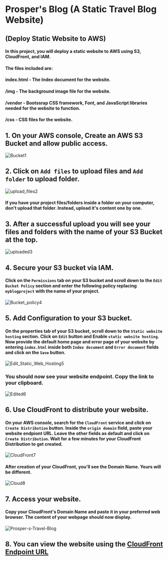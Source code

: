 # Prosper's Blog (A Static Travel Blog Website)
## (Deploy Static Website to AWS)

#### In this project, you will deploy a static website to AWS using S3, CloudFront, and IAM.

#### The files included are: 

#### index.html - The Index document for the website.
#### /img - The background image file for the website.
#### /vendor - Bootssrap CSS framework, Font, and JavaScript libraries needed for the website to function.
#### /css - CSS files for the website.
##

## 1. On your AWS console, Create an AWS S3 Bucket and allow public access.

![Bucket1](https://user-images.githubusercontent.com/97234029/170700330-d472d03d-1d23-4ae3-ac3c-4b0f26aa1a2b.jpg)

## 2. Click on `Add files` to upload files and `Add folder` to upload folder.

![upload_files2](https://user-images.githubusercontent.com/97234029/170701007-3a61b069-2f43-4d91-a594-ec52adecea94.jpg)
#### If you have your project files/folders inside a folder on your computer, don't upload that folder. Instead, upload it's content one by one.
##

## 3. After a successful upload you will see your files and folders with the name of your S3 Bucket at the top.

![uploaded3](https://user-images.githubusercontent.com/97234029/170701813-9e385928-edde-4252-9608-6ca8b82cfce3.jpg)

## 4. Secure your S3 bucket via IAM. 
#### Click on the `Permissions` tab on your S3 bucket and scroll down to the `Edit Bucket Policy` section and enter the following policy replacing `myblogproject` with the name of your project.

![Bucket_policy4](https://user-images.githubusercontent.com/97234029/170702478-2eb8e678-ae86-4119-bc83-c47e5f31f851.jpg)

## 5. Add Configuration to your S3 bucket.
#### On the properties tab of your S3 bucket, scroll down to the `Static website hosting` section. Click on `Edit` button and Enable `static website hosting`. Now provide the default home page and error page of your website by entering `index.html` inside both `Index document` and `Error document` fields and click on the `Save` button.

![Edit_Static_Web_Hosting5](https://user-images.githubusercontent.com/97234029/170703643-72069c92-fd4a-46c0-887c-782cefd73f3e.jpg)
### You should now see your website endpoint. Copy the link to your clipboard.

![Edited6](https://user-images.githubusercontent.com/97234029/170705521-360bcffc-ea5e-495f-a8f7-2bd03705ef9c.jpg)

## 6. Use CloudFront to distribute your website.
#### On your AWS console, search for the `CloudFront` service and click on `Create Distribution` button. Inside the `origin domain` field, paste your website endpiont URL. Leave the other fields as default and click on `Create Distribution`. Wait for a few minutes for your CloudFront Distribution to get created.

![CloudFront7](https://user-images.githubusercontent.com/97234029/170706500-4d359c98-ac91-4350-be80-2e6bada0f4f6.png)

#### After creation of your CloudFront, you'll see the Domain Name. Yours will be different.

![Cloud8](https://user-images.githubusercontent.com/97234029/170708289-f96471cc-3c73-4d88-8a7e-242febd0cb99.jpg)

## 7. Access your website.
#### Copy your CloudFront's Domain Name and paste it in your preferred web browser. The content of your webpage should now display.  

![Prosper-s-Travel-Blog](https://user-images.githubusercontent.com/97234029/170709580-9b47b85b-fa4e-49c9-b3a5-6eef3348d11e.png)

## 8. You can view the website using the [CloudFront Endpoint URL](https://d3fy7ty9dx2uaf.cloudfront.net/) 
